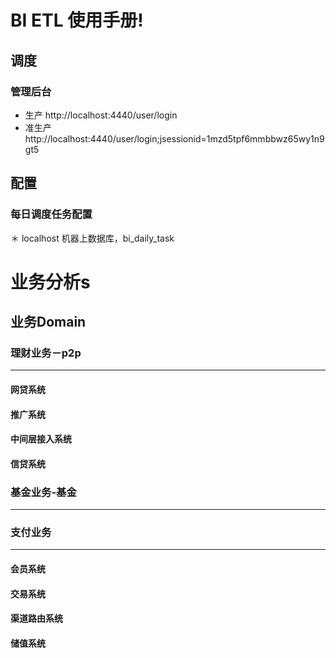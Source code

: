 # BI ETL 使用手册!

## 调度
### 管理后台
* 生产 http://localhost:4440/user/login
* 准生产 http://localhost:4440/user/login;jsessionid=1mzd5tpf6mmbbwz65wy1n9gt5

## 配置
### 每日调度任务配置
＊ localhost 机器上数据库，bi_daily_task

# 业务分析s
## 业务Domain
### 理财业务－p2p
---
#### 网贷系统
#### 推广系统
#### 中间层接入系统
#### 信贷系统

### 基金业务-基金
---

### 支付业务

---
#### 会员系统
#### 交易系统
#### 渠道路由系统
#### 储值系统

